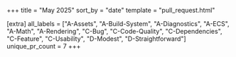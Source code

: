 +++
title = "May 2025"
sort_by = "date"
template = "pull_request.html"

[extra]
all_labels = ["A-Assets", "A-Build-System", "A-Diagnostics", "A-ECS", "A-Math", "A-Rendering", "C-Bug", "C-Code-Quality", "C-Dependencies", "C-Feature", "C-Usability", "D-Modest", "D-Straightforward"]
unique_pr_count = 7
+++
